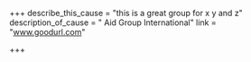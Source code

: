 +++
describe_this_cause = "this is a great group for x y and z"
description_of_cause = " Aid Group International"
link = "www.goodurl.com"

+++
